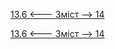 [13.6 <--- ](13_6.md) [   Зміст   ](README.md) [--> 14](14.md)



[13.6 <--- ](13_6.md) [   Зміст   ](README.md) [--> 14](14.md)